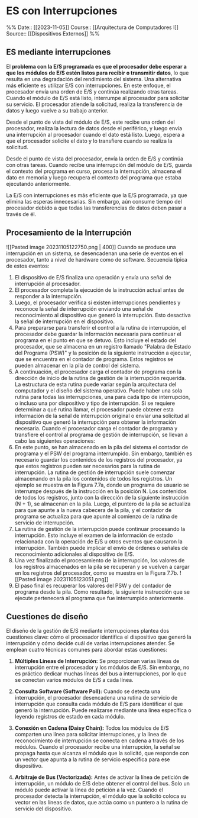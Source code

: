 # ES con Interrupciones

%%
Date:: [[2023-11-05]]
Course:: [[Arquitectura de Computadores I]]
Source:: [[Dispositivos Externos]]
%%

## ES mediante interrupciones
El **problema con la E/S programada es que el procesador debe esperar a que los módulos de E/S estén listos para recibir o transmitir datos**, lo que resulta en una degradación del rendimiento del sistema. Una alternativa más eficiente es utilizar E/S con interrupciones. En este enfoque, el procesador envía una orden de E/S y continúa realizando otras tareas. Cuando el módulo de E/S está listo, interrumpe al procesador para solicitar su servicio. El procesador atiende la solicitud, realiza la transferencia de datos y luego vuelve a su trabajo anterior.

Desde el punto de vista del módulo de E/S, este recibe una orden del procesador, realiza la lectura de datos desde el periférico, y luego envía una interrupción al procesador cuando el dato está listo. Luego, espera a que el procesador solicite el dato y lo transfiere cuando se realiza la solicitud.

Desde el punto de vista del procesador, envía la orden de E/S y continúa con otras tareas. Cuando recibe una interrupción del módulo de E/S, guarda el contexto del programa en curso, procesa la interrupción, almacena el dato en memoria y luego recupera el contexto del programa que estaba ejecutando anteriormente.

La E/S con interrupciones es más eficiente que la E/S programada, ya que elimina las esperas innecesarias. Sin embargo, aún consume tiempo del procesador debido a que todas las transferencias de datos deben pasar a través de él.


## Procesamiento de la Interrupción
![[Pasted image 20231105122750.png | 400]]
Cuando se produce una interrupción en un sistema, se desencadenan una serie de eventos en el procesador, tanto a nivel de hardware como de software. Secuencia típica de estos eventos:
1. El dispositivo de E/S finaliza una operación y envía una señal de interrupción al procesador.
2. El procesador completa la ejecución de la instrucción actual antes de responder a la interrupción.
3. Luego, el procesador verifica si existen interrupciones pendientes y reconoce la señal de interrupción enviando una señal de reconocimiento al dispositivo que generó la interrupción. Esto desactiva la señal de interrupción en el dispositivo.
4. Para prepararse para transferir el control a la rutina de interrupción, el procesador debe guardar la información necesaria para continuar el programa en el punto en que se detuvo. Esto incluye el estado del procesador, que se almacena en un registro llamado "Palabra de Estado del Programa (PSW)" y la posición de la siguiente instrucción a ejecutar, que se encuentra en el contador de programa. Estos registros se pueden almacenar en la pila de control del sistema.
5. A continuación, el procesador carga el contador de programa con la dirección de inicio de la rutina de gestión de la interrupción requerida. La estructura de esta rutina puede variar según la arquitectura del computador y el diseño del sistema operativo. Puede haber una sola rutina para todas las interrupciones, una para cada tipo de interrupción, o incluso una por dispositivo y tipo de interrupción. Si se requiere determinar a qué rutina llamar, el procesador puede obtener esta información de la señal de interrupción original o enviar una solicitud al dispositivo que generó la interrupción para obtener la información necesaria.
Cuando el procesador carga el contador de programa y transfiere el control al programa de gestión de interrupción, se llevan a cabo las siguientes operaciones:
6. En este punto, se han almacenado en la pila del sistema el contador de programa y el PSW del programa interrumpido. Sin embargo, también es necesario guardar los contenidos de los registros del procesador, ya que estos registros pueden ser necesarios para la rutina de interrupción. La rutina de gestión de interrupción suele comenzar almacenando en la pila los contenidos de todos los registros. Un ejemplo se muestra en la Figura 7.7a, donde un programa de usuario se interrumpe después de la instrucción en la posición N. Los contenidos de todos los registros, junto con la dirección de la siguiente instrucción (N + 1), se almacenan en la pila. Luego, el puntero de la pila se actualiza para que apunte a la nueva cabecera de la pila, y el contador de programa se actualiza para que apunte al comienzo de la rutina de servicio de interrupción.
7. La rutina de gestión de la interrupción puede continuar procesando la interrupción. Esto incluye el examen de la información de estado relacionada con la operación de E/S u otros eventos que causaron la interrupción. También puede implicar el envío de órdenes o señales de reconocimiento adicionales al dispositivo de E/S.
8. Una vez finalizado el procesamiento de la interrupción, los valores de los registros almacenados en la pila se recuperan y se vuelven a cargar en los registros del procesador, como se muestra en la Figura 7.7b. ![[Pasted image 20231105123051.png]]
9. El paso final es recuperar los valores del PSW y del contador de programa desde la pila. Como resultado, la siguiente instrucción que se ejecute pertenecerá al programa que fue interrumpido anteriormente.


## Cuestiones de diseño
El diseño de la gestión de E/S mediante interrupciones plantea dos cuestiones clave: cómo el procesador identifica el dispositivo que generó la interrupción y cómo decide cuál de varias interrupciones atender. Se emplean cuatro técnicas comunes para abordar estas cuestiones:

1. **Múltiples Líneas de Interrupción:** Se proporcionan varias líneas de interrupción entre el procesador y los módulos de E/S. Sin embargo, no es práctico dedicar muchas líneas del bus a interrupciones, por lo que se conectan varios módulos de E/S a cada línea.

2. **Consulta Software (Software Poll):** Cuando se detecta una interrupción, el procesador desencadena una rutina de servicio de interrupción que consulta cada módulo de E/S para identificar el que generó la interrupción. Puede realizarse mediante una línea específica o leyendo registros de estado en cada módulo.
   
3. **Conexión en Cadena (Daisy Chain):** Todos los módulos de E/S comparten una línea para solicitar interrupciones, y la línea de reconocimiento de interrupción se conecta en cadena a través de los módulos. Cuando el procesador recibe una interrupción, la señal se propaga hasta que alcanza el módulo que la solicitó, que responde con un vector que apunta a la rutina de servicio específica para ese dispositivo.
   
4. **Arbitraje de Bus (Vectorizada):** Antes de activar la línea de petición de interrupción, un módulo de E/S debe obtener el control del bus. Solo un módulo puede activar la línea de petición a la vez. Cuando el procesador detecta la interrupción, el módulo que la solicitó coloca su vector en las líneas de datos, que actúa como un puntero a la rutina de servicio del dispositivo.